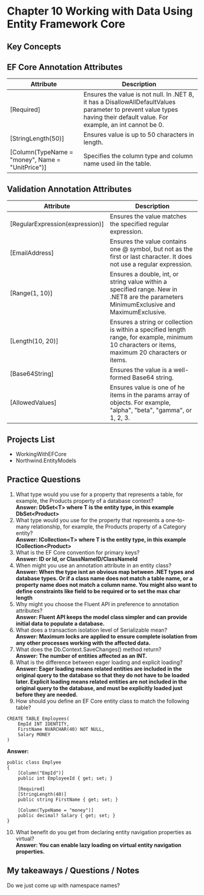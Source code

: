# Chapter 10 Working with Data Using Entity Framework Core

## Key Concepts

## EF Core Annotation Attributes
| Attribute | Description |
|-----------|-------------|
| [Required] | Ensures the value is not null. In .NET 8, it has a DisallowAllDefaultValues parameter to prevent value types having their default value. For example, an int cannot be 0. |
| [StringLength(50)] | Ensures value is up to 50 characters in length. |
| [Column(TypeName = "money", Name = "UnitPrice")] | Specifies the column type and column name used iin the table. |

## Validation Annotation Attributes
| Attribute | Description |
|-----------|-------------|
| [RegularExpression(expression)] | Ensures the value matches the specified regular expression. |
| [EmailAddress] | Ensures the value contains one @ symbol, but not as the first or last character. It does not use a regular expression. |
| [Range(1, 10)] | Ensures a double, int, or string value within a specified range. New in .NET8 are the parameters MinimumExclusive and MaximumExclusive. |
| [Length(10, 20)] | Ensures a string or collection is within a specified length range, for example, minimum 10 characters or items, maximum 20 characters or items. |
| [Base64String] | Ensures the value is a well-formed Base64 string. |
| [AllowedValues] | Ensures value is one of he items in the params array of objects. For example, "alpha", "beta", "gamma", or 1, 2, 3. | 

## Projects List
* WorkingWithEFCore
* Northwind.EntityModels

## Practice Questions
1. What type would you use for a property that represents a table, for example, the Products property of a database context?  
**Answer: DbSet<<T>T> where T is the entity type, in this example DbSet<<Product>Product>**
2. What type would you use for the property that represents a one-to-many relationship, for example, the Products property of a Category entity?  
**Answer: ICollection<T<T>> where T is the entity type, in this example ICollection<<Product>Product>**
3. What is the EF Core convention for primary keys?  
**Answer: ID or Id, or ClassNameID/ClassNameId**
4. When might you use an annotation attribute in an entity class?  
**Answer: When the type isnt an obvious map between .NET types and database types. Or if a class name does not match a table name, or a property name does not match a column name. You might also want to define constraints like field to be required or to set the max char length**
5. Why might you choose the Fluent API in preference to annotation attributes?  
**Answer: Fluent API keeps the model class simpler and can provide initial data to populate a database.**
6. What does a transaction isolation level of Serializable mean?  
**Answer: Maximum locks are applied to ensure complete isolation from any other processes working with the affected data.**
7. What does the Db.Context.SaveChanges() method return?  
**Answer: The number of entities affected as an INT.**
8. What is the difference between eager loading and explicit loading?  
**Answer: Eager loading means related entities are included in the original query to the database so that they do not have to be loaded later. Explicit loading means related entities are not included in the original query to the database, and must be explicitly loaded just before they are needed.**
9. How should you define an EF Core entity class to match the following table?  
```
CREATE TABLE Employees(
    EmpId INT IDENTITY,
    FirstName NVARCHAR(40) NOT NULL,
    Salary MONEY
)
```  
**Answer:**  
```
public class Emplyee
{
    [Column("EmpId")]
    public int EmployeeId { get; set; }

    [Required]
    [StringLength(40)]
    public string FirstName { get; set; }

    [Column(TypeName = "money")]
    public decimal? Salary { get; set; }
}
```
10. What benefit do you get from declaring entity navigation properties as virtual?  
**Answer: You can enable lazy loading on virtual entity navigation properties.**

## My takeaways / Questions / Notes
Do we just come up with namespace names?  